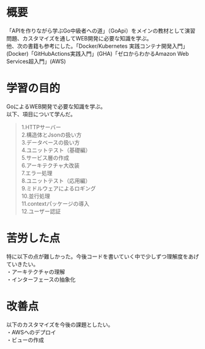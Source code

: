 # 概要
「APIを作りながら学ぶGo中級者への道」（GoApi）をメインの教材として演習問題、カスタマイズを通してWEB開発に必要な知識を学ぶ。</br>
他、次の書籍も参考にした。「Docker/Kubernetes 実践コンテナ開発入門」(Docker)「GitHubActions実践入門」(GHA)「ゼロからわかるAmazon Web Services超入門」(AWS)</br>
# 学習の目的
GoによるWEB開発で必要な知識を学ぶ。</br>
以下、項目について学んだ。</br>

>1.HTTPサーバー</br>
2.構造体とJsonの扱い方</br>
3.データベースの扱い方</br>
4.ユニットテスト（基礎編）</br>
5.サービス層の作成</br>
6.アーキテクチャ大改装</br>
7.エラー処理</br>
8.ユニットテスト（応用編）</br>
9.ミドルウェアによるロギング</br>
10.並行処理</br>
11.contextパッケージの導入</br>
12.ユーザー認証</br>

# 苦労した点
特に以下の点が難しかった。今後コードを書いていく中で少しずつ理解度をあげていきたい。</br>
・アーキテクチャの理解</br>
・インターフェースの抽象化</br>

# 改善点
以下のカスタマイズを今後の課題としたい。</br>
・AWSへのデプロイ</br>
・ビューの作成</br>


